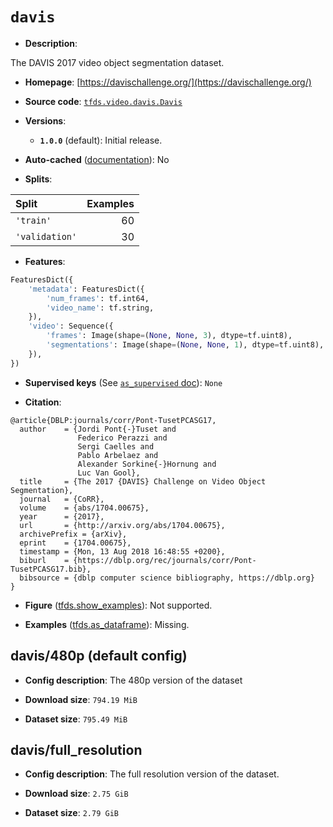 <div itemscope itemtype="http://schema.org/Dataset">
  <div itemscope itemprop="includedInDataCatalog" itemtype="http://schema.org/DataCatalog">
    <meta itemprop="name" content="TensorFlow Datasets" />
  </div>
  <meta itemprop="name" content="davis" />
  <meta itemprop="description" content="The DAVIS 2017 video object segmentation dataset.&#10;&#10;To use this dataset:&#10;&#10;```python&#10;import tensorflow_datasets as tfds&#10;&#10;ds = tfds.load(&#x27;davis&#x27;, split=&#x27;train&#x27;)&#10;for ex in ds.take(4):&#10;  print(ex)&#10;```&#10;&#10;See [the guide](https://www.tensorflow.org/datasets/overview) for more&#10;informations on [tensorflow_datasets](https://www.tensorflow.org/datasets).&#10;&#10;" />
  <meta itemprop="url" content="https://www.tensorflow.org/datasets/catalog/davis" />
  <meta itemprop="sameAs" content="https://davischallenge.org/" />
  <meta itemprop="citation" content="@article{DBLP:journals/corr/Pont-TusetPCASG17,&#10;  author    = {Jordi Pont{-}Tuset and&#10;               Federico Perazzi and&#10;               Sergi Caelles and&#10;               Pablo Arbelaez and&#10;               Alexander Sorkine{-}Hornung and&#10;               Luc Van Gool},&#10;  title     = {The 2017 {DAVIS} Challenge on Video Object Segmentation},&#10;  journal   = {CoRR},&#10;  volume    = {abs/1704.00675},&#10;  year      = {2017},&#10;  url       = {http://arxiv.org/abs/1704.00675},&#10;  archivePrefix = {arXiv},&#10;  eprint    = {1704.00675},&#10;  timestamp = {Mon, 13 Aug 2018 16:48:55 +0200},&#10;  biburl    = {https://dblp.org/rec/journals/corr/Pont-TusetPCASG17.bib},&#10;  bibsource = {dblp computer science bibliography, https://dblp.org}&#10;}" />
</div>

# `davis`

*   **Description**:

The DAVIS 2017 video object segmentation dataset.

*   **Homepage**: [https://davischallenge.org/](https://davischallenge.org/)

*   **Source code**:
    [`tfds.video.davis.Davis`](https://github.com/tensorflow/datasets/tree/master/tensorflow_datasets/video/davis/davis.py)

*   **Versions**:

    *   **`1.0.0`** (default): Initial release.

*   **Auto-cached**
    ([documentation](https://www.tensorflow.org/datasets/performances#auto-caching)):
    No

*   **Splits**:

Split          | Examples
:------------- | -------:
`'train'`      | 60
`'validation'` | 30

*   **Features**:

```python
FeaturesDict({
    'metadata': FeaturesDict({
        'num_frames': tf.int64,
        'video_name': tf.string,
    }),
    'video': Sequence({
        'frames': Image(shape=(None, None, 3), dtype=tf.uint8),
        'segmentations': Image(shape=(None, None, 1), dtype=tf.uint8),
    }),
})
```

*   **Supervised keys** (See
    [`as_supervised` doc](https://www.tensorflow.org/datasets/api_docs/python/tfds/load#args)):
    `None`

*   **Citation**:

```
@article{DBLP:journals/corr/Pont-TusetPCASG17,
  author    = {Jordi Pont{-}Tuset and
               Federico Perazzi and
               Sergi Caelles and
               Pablo Arbelaez and
               Alexander Sorkine{-}Hornung and
               Luc Van Gool},
  title     = {The 2017 {DAVIS} Challenge on Video Object Segmentation},
  journal   = {CoRR},
  volume    = {abs/1704.00675},
  year      = {2017},
  url       = {http://arxiv.org/abs/1704.00675},
  archivePrefix = {arXiv},
  eprint    = {1704.00675},
  timestamp = {Mon, 13 Aug 2018 16:48:55 +0200},
  biburl    = {https://dblp.org/rec/journals/corr/Pont-TusetPCASG17.bib},
  bibsource = {dblp computer science bibliography, https://dblp.org}
}
```

*   **Figure**
    ([tfds.show_examples](https://www.tensorflow.org/datasets/api_docs/python/tfds/visualization/show_examples)):
    Not supported.

*   **Examples**
    ([tfds.as_dataframe](https://www.tensorflow.org/datasets/api_docs/python/tfds/as_dataframe)):
    Missing.

## davis/480p (default config)

*   **Config description**: The 480p version of the dataset

*   **Download size**: `794.19 MiB`

*   **Dataset size**: `795.49 MiB`

## davis/full_resolution

*   **Config description**: The full resolution version of the dataset.

*   **Download size**: `2.75 GiB`

*   **Dataset size**: `2.79 GiB`
